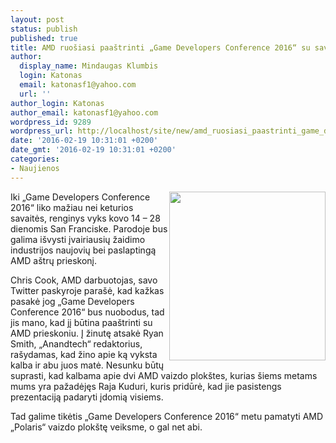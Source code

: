 ```yaml
---
layout: post
status: publish
published: true
title: AMD ruošiasi paaštrinti „Game Developers Conference 2016“ su savo prieskoniu
author:
  display_name: Mindaugas Klumbis
  login: Katonas
  email: katonasf1@yahoo.com
  url: ''
author_login: Katonas
author_email: katonasf1@yahoo.com
wordpress_id: 9289
wordpress_url: http://localhost/site/new/amd_ruosiasi_paastrinti_game_developers_conference_2016_su_savo_prieskoniu/
date: '2016-02-19 10:31:01 +0200'
date_gmt: '2016-02-19 10:31:01 +0200'
categories:
- Naujienos
---
```

<p>
	<a href="http://technews.lt/userfiles/amd spice gdc 2016.JPG"><img alt="" src="http://technews.lt/userfiles/amd spice gdc 2016.JPG" style="width: 250px; height: 270px; float: right;" /></a>Iki &bdquo;Game Developers Conference 2016&ldquo; liko mažiau nei keturios savaitės, renginys vyks kovo 14 &ndash; 28 dienomis San Franciske. Parodoje bus galima i&scaron;vysti įvairiausių žaidimo industrijos naujovių bei paslaptingą AMD a&scaron;trų prieskonį.</p>
<p>
	Chris Cook, AMD darbuotojas, savo Twitter paskyroje para&scaron;ė, kad kažkas pasakė jog &bdquo;Game Developers Conference 2016&ldquo; bus nuobodus, tad jis mano, kad jį būtina paa&scaron;trinti su AMD prieskoniu. Į žinutę atsakė Ryan Smith, &bdquo;Anandtech&ldquo; redaktorius, ra&scaron;ydamas, kad žino apie ką vyksta kalba ir abu juos matė. Nesunku būtų suprasti, kad kalbama apie dvi AMD vaizdo plok&scaron;tes, kurias &scaron;iems metams mums yra pažadėjęs Raja Kuduri, kuris pridūrė, kad jie pasistengs prezentaciją padaryti įdomią visiems.</p>
<p>
	Tad galime tikėtis &bdquo;Game Developers Conference 2016&ldquo; metu pamatyti AMD &bdquo;Polaris&ldquo; vaizdo plok&scaron;tę veiksme, o gal net abi.</p>
